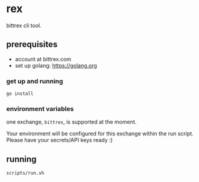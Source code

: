 # rex

bittrex cli tool.

## prerequisites

- account at bittrex.com
- set up golang: https://golang.org

### get up and running

`go install`

### environment variables

one exchange, `bittrex`, is supported at the moment.

Your environment will be configured for this exchange within the run script. Please have your secrets/API keys ready :)

## running

`scripts/run.sh`